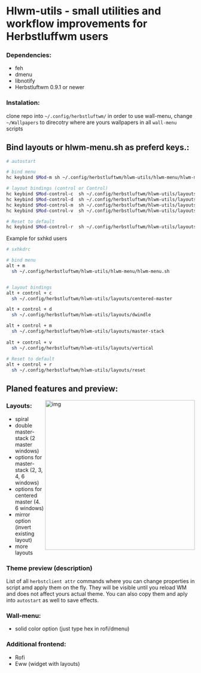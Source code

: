 # Hlwm-utils - small utilities and workflow improvements for Herbstluffwm users

### Dependencies:
- feh
- dmenu 
- libnotify
- Herbstluftwm 0.9.1 or newer

### Instalation:
clone repo into `~/.config/herbstluftwm/`
in order to use wall-menu, change `~/Wallpapers` to direcotry where are yours wallpapers in all `wall-menu` scripts

## Bind layouts or hlwm-menu.sh as preferd keys.:

```sh 
# autostart

# bind menu
hc keybind $Mod-m sh ~/.config/herbstluftwm/hlwm-utils/hlwm-menu/hlwm-menu.sh

# layout bindings (control or Control)
hc keybind $Mod-control-c  sh ~/.config/herbstluftwm/hlwm-utils/layouts/centered-master
hc keybind $Mod-control-d  sh ~/.config/herbstluftwm/hlwm-utils/layouts/dwindle
hc keybind $Mod-control-m  sh ~/.config/herbstluftwm/hlwm-utils/layouts/master-stack
hc keybind $Mod-control-v  sh ~/.config/herbstluftwm/hlwm-utils/layouts/vertical

# Reset to default
hc keybind $Mod-control-r  sh ~/.config/herbstluftwm/hlwm-utils/layouts/reset
```

Example for sxhkd users
```sh
# sxhkdrc

# bind menu
alt + m
  sh ~/.config/herbstluftwm/hlwm-utils/hlwm-menu/hlwm-menu.sh


# layout bindings
alt + control + c
  sh ~/.config/herbstluftwm/hlwm-utils/layouts/centered-master

alt + control + d
  sh ~/.config/herbstluftwm/hlwm-utils/layouts/dwindle

alt + control + m 
  sh ~/.config/herbstluftwm/hlwm-utils/layouts/master-stack
  
alt + control + v
  sh ~/.config/herbstluftwm/hlwm-utils/layouts/vertical
  
# Reset to default 
alt + control + r 
  sh ~/.config/herbstluftwm/hlwm-utils/layouts/reset
````
## Planed features and preview:
<img src="https://i.imgur.com/SLCIsH1.jpg" alt="img" align="right" width="400px">

### Layouts:
- spiral
- double master-stack (2 master windows)
- options for master-stack (2, 3, 4, 6 windows)
- options for centered master (4. 6 windows)
- mirror option (invert existing layout)
- more layouts

### Theme preview (description)
List of all `herbstclient attr` commands where you can change properties in script amd apply them on the fly. They will be visible until you reload WM and does not affect yours actual theme. You can also copy them and aply into `autostart` as well to save effects. 

### Wall-menu:
- solid color option (just type hex in rofi/dmenu)

### Additional frontend:
- Rofi 
- Eww (widget with layouts)

